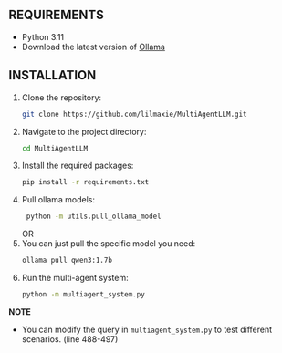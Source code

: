 ## REQUIREMENTS
- Python 3.11
- Download the latest version of [Ollama](https://ollama.com/download)

## INSTALLATION
1. Clone the repository:
    ```bash
    git clone https://github.com/lilmaxie/MultiAgentLLM.git
    ```
2. Navigate to the project directory:
    ```bash
    cd MultiAgentLLM
    ```
3. Install the required packages: 
   ```bash
   pip install -r requirements.txt
   ```
4. Pull ollama models:
   ```bash
    python -m utils.pull_ollama_model
   ```
   OR 
4. You can just pull the specific model you need:
   ```bash
   ollama pull qwen3:1.7b
   ```
5. Run the multi-agent system:
   ```bash
   python -m multiagent_system.py
   ```
**NOTE**
- You can modify the query in `multiagent_system.py` to test different scenarios. (line 488-497)